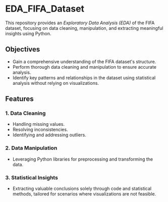 # EDA_FIFA_Dataset

This repository provides an *Exploratory Data Analysis (EDA)* of the FIFA dataset, focusing on data cleaning, manipulation, and extracting meaningful insights using Python. 

## Objectives

- Gain a comprehensive understanding of the FIFA dataset's structure.  
- Perform thorough data cleaning and manipulation to ensure accurate analysis.  
- Identify key patterns and relationships in the dataset using statistical analysis without relying on visualizations.

## Features

### 1. Data Cleaning  
- Handling missing values.  
- Resolving inconsistencies.  
- Identifying and addressing outliers.  

### 2. Data Manipulation  
- Leveraging Python libraries for preprocessing and transforming the data.  

### 3. Statistical Insights  
- Extracting valuable conclusions solely through code and statistical methods, tailored for scenarios where visualizations are not feasible.


